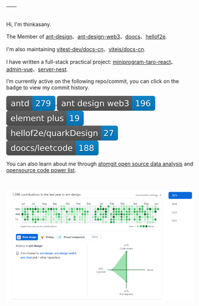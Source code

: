 | <img align="center" src="https://github-readme-stats.vercel.app/api?username=thinkasany&show_icons=true&theme=buefy&hide_border=true" alt="" /> | <img align="center" src="https://github-readme-stats.vercel.app/api/top-langs/?username=thinkasany&layout=compact&theme=buefy&hide_border=true" alt="" /> |
| ----------------------------------------------------------------------------------------------------------------------------------------------- | --------------------------------------------------------------------------------------------------------------------------------------------------------- |




Hi, I'm thinkasany.

The Member of [ant-design](https://github.com/ant-design/ant-design)、[ant-design-web3](https://github.com/ant-design/ant-design-web3)、[doocs](https://github.com/doocs)、[hellof2e](https://github.com/hellof2e).

I'm also maintaining [vitest-dev/docs-cn](https://github.com/vitest-dev/docs-cn)、[vitejs/docs-cn](https://github.com/vitejs/docs-cn).

I have written a full-stack practical project: [miniprogram-taro-react](https://github.com/thinkasany/shop-miniprogram-taro)、 [admin-vue](https://github.com/thinkasany/shop-admin-vue)、[server-nest](https://github.com/thinkasany/shop-server-nest).


<p>I’m currently active on the following repo/commit, you can click on the badge to view my commit history.</p>

<a href="https://github.com/ant-design/ant-design/commits?author=thinkasany">
<img align="center" src="https://raw.githubusercontent.com/thinkasany/thinkasany/svg/ant-design.svg" alt="" /> 
</a>
<a href="https://github.com/ant-design/ant-design-web3/commits?author=thinkasany">
<img align="center" src="https://raw.githubusercontent.com/thinkasany/thinkasany/svg/ant-design-web3.svg" alt="" /> 
</a>
<a href="https://github.com/element-plus/element-plus/commits?author=thinkasany">
<img align="center" src="https://raw.githubusercontent.com/thinkasany/thinkasany/svg/element-plus.svg" alt="" /> 
</a>
<a href="https://github.com/hellof2e/quark-design/commits?author=thinkasany">
<img align="center" src="https://raw.githubusercontent.com/thinkasany/thinkasany/svg/quark-design.svg" alt="" /> 
</a>
<a href="https://github.com/doocs/leetcode/commits?author=thinkasany">
<img align="center" src="https://raw.githubusercontent.com/thinkasany/thinkasany/svg/leetcode.svg" alt="" /> 
</a>
<!-- <a href="https://github.com/EternalHeartTeam/leetcode-practice/commits?author=thinkasany">
<img align="center" src="https://raw.githubusercontent.com/thinkasany/thinkasany/svg/leetcode-practice.svg" alt="" /> 
</a>
<a href="https://github.com/vitest-dev/docs-cn/commits?author=thinkasany">
<img align="center" src="https://raw.githubusercontent.com/thinkasany/thinkasany/svg/docs-cn.svg" alt="" /> 
</a>
<a href="https://github.com/ant-design/pro-components/commits?author=thinkasany">
<img align="center" src="https://raw.githubusercontent.com/thinkasany/thinkasany/svg/pro-components.svg" alt="" /> 
</a> -->

<br>


You can also learn about me through [atomgit open source data analysis](https://ossinsight.atomgit.com/analyze/thinkasany) and [opensource code power list](https://opensource.win/thinkasany/).


<br>

![](./img/antd.png)
<!-- ![](https://raw.githubusercontent.com/thinkasany/thinkasany/svg/postspark.png) -->


